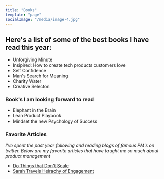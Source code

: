 ```yaml
---
title: "Books"
template: "page"
socialImage: "/media/image-4.jpg"
---
```


## Here's a list of some of the best books I have read this year:


+ Unforgiving Minute </br>
+ Insipired: How to create tech products customers love  </br>
+ Self Confidence  </br>
+ Man's Search for Meaning  </br>
+ Charity Water  </br>
+ Creative Selecton  </br>


### Book's I am looking forward to read

+ Elephant in the Brain  </br>
+ Lean Product Playbook  </br>
+ Mindset the new Psychology of Success  </br>

### Favorite Articles

*I've spent the past year following and reading blogs of famous PM's on twitter. Below are my favorite articles that have taught me so much about product management*

+ <a target="_blank" href="http://paulgraham.com/ds.html">Do Things that Don't Scale</a>  </br>
+ <a target="_blank" href="https://medium.com/@sarahtavel/the-hierarchy-of-engagement-expanded-648329d60804">Sarah Travels Heirachy of Engagement</a>  </br>